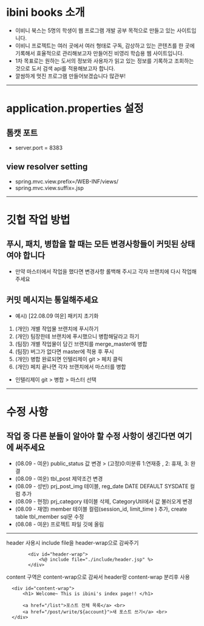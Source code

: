 # ibini books 소개
- 이비니 북스는 5명의 학생이 웹 프로그램 개발 공부 목적으로 만들고 있는 사이트입니다.
- 이비니 프로젝트는 여러 곳에서 여러 형태로 구독, 감상하고 있는 콘텐츠를 한 곳에 기록해서 효율적으로 관리해보고자 만들어진 비영리 학습용 웹 사이트입니다.
- 1차 목표로는 원하는 도서의 정보와 사용자가 읽고 있는 정보를 기록하고 조회하는 것으로 도서 검색 api를 적용해보고자 합니다.
- 깔쌈하게 멋진 프로그램 만들어보겠습니다 많관부!


--------------------------------------------------------------------------------------------------

# application.properties 설정
## 톰캣 포트
- server.port = 8383
## view resolver setting
- spring.mvc.view.prefix=/WEB-INF/views/
- spring.mvc.view.suffix=.jsp

------------------------------------------------------------

# 깃헙 작업 방법
## 푸시, 패치, 병합을 할 때는 모든 변경사항들이 커밋된 상태여야 합니다
- 만약 마스터에서 작업을 했다면 변경사항 롤백해 주시고 각자 브랜치에 다시 작업해 주세요
## 커밋 메시지는 통일해주세요
- 예시) [22.08.09 여운] 패키지 초기화

1. (개인) 개별 작업물 브랜치에 푸시하기
2. (개인) 팀장한테 브랜치에 푸시했으니 병합해달라고 하기
3. (팀장) 개별 작업물이 담긴 브랜치를 merge_master에 병합
4. (팀장) 버그가 없다면 master에 적용 후 푸시
5. (개인) 병합 완료되면 인텔리제이 git > 페치 클릭
6. (개인) 페치 끝나면 각자 브랜치에서 마스터를 병합
- 인텔리제이 git > 병합 > 마스터 선택

------------------------------------------------------------

# 수정 사항
## 작업 중 다른 분들이 알아야 할 수정 사항이 생긴다면 여기에 써주세요

- (08.09 - 여운) public_status 값 변경 > (고정)0:미분류 1:연재중 , 2: 휴재, 3: 완결
- (08.09 - 여운) tbl_post 제약조건 변경
- (08.09 - 성빈) prj_post_img 테이블, reg_date DATE DEFAULT SYSDATE 컬럼 추가
- (08.09 - 현정) prj_category 테이블 삭제, CategoryUtil에서 값 불러오게 변경
- (08.09 - 재영) member 테이블 컬럼(session_id, limit_time
  ) 추가, create table tbl_member sql문 수정
- (08.08 - 여운) 프로젝트 파일 깃에 올림


----

header 사용시 include file을 header-wrap으로 감싸주기


            <div id="header-wrap">
                <%@ include file="./include/header.jsp" %>
            </div>

content 구역은 content-wrap으로 감싸서 header랑 content-wrap 분리후 사용

      <div id="content-wrap">
          <h1> Welcome~ This is ibini's index page!! </h1>
  
          <a href="/list">포스트 전체 목록</a> <br>
          <a href="/post/write/${account}">새 포스트 쓰기</a> <br>
      </div>